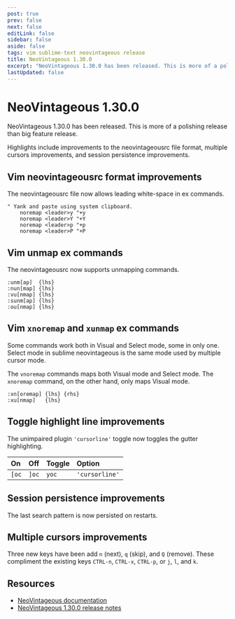 ```yaml
---
post: true
prev: false
next: false
editLink: false
sidebar: false
aside: false
tags: vim sublime-text neovintageous release
title: NeoVintageous 1.30.0
excerpt: "NeoVintageous 1.30.0 has been released. This is more of a polishing release than big feature release. Highlights include improvements to the neovintageousrc file format, multiple cursors improvements, and session persistence improvements."
lastUpdated: false
---
```


# NeoVintageous 1.30.0

NeoVintageous 1.30.0 has been released.  This is more of a polishing release than big feature release.

Highlights include improvements to the neovintageousrc file format, multiple cursors improvements, and session persistence improvements.

## Vim neovintageousrc format improvements

The neovintageousrc file now allows leading white-space in ex commands.

```vim
" Yank and paste using system clipboard.
    noremap <leader>y "+y
    noremap <leader>Y "+Y
    noremap <leader>p "+p
    noremap <leader>P "+P
```

## Vim unmap ex commands

The neovintageousrc now supports unmapping commands.

```vim
:unm[ap]  {lhs}
:nun[map] {lhs}
:vu[nmap] {lhs}
:sunm[ap] {lhs}
:ou[nmap] {lhs}
```

## Vim `xnoremap` and `xunmap` ex commands

Some commands work both in Visual and Select mode, some in only one.  Select mode in sublime neovintageous is the same mode used by multiple cursor mode.

The `vnoremap` commands maps both Visual mode and Select mode.  The `xnoremap` command, on the other hand, only maps Visual mode.

```vim
:xn[oremap] {lhs} {rhs}
:xu[nmap]   {lhs}
```

## Toggle highlight line improvements

The unimpaired plugin `'cursorline'` toggle now toggles the gutter highlighting.

On  | Off | Toggle | Option
:---|:----|:-------|:------
`[oc` | `]oc` | `yoc` | `'cursorline'`

## Session persistence improvements

The last search pattern is now persisted on restarts.

## Multiple cursors improvements

Three new keys have been add `n` (next), `q` (skip), and `Q` (remove).  These compliment the existing keys `CTRL-n`, `CTRL-x`, `CTRL-p`, or `j`, `l`, and `k`.

## Resources

* [NeoVintageous documentation](https://neovintageous.github.io/?ref=blog.gerardroche.com)
* [NeoVintageous 1.30.0 release notes](https://github.com/NeoVintageous/NeoVintageous/releases/tag/1.30.0?ref=blog.gerardroche.com)
